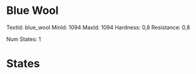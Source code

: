 # Blue Wool
TextId: blue_wool
MinId: 1094
MaxId: 1094
Hardness: 0,8
Resistance: 0,8

Num States: 1
# States
```

```